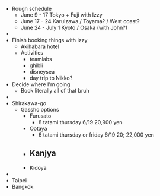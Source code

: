 - Rough schedule
	- June 9 - 17 Tokyo + Fuji with Izzy
	- June 17 - 24 Karuizawa / Toyama? / West coast?
	- June 24 - July 1 Kyoto / Osaka (with John?)
-
- Finish booking things with Izzy
	- Akihabara hotel
	- Activities
		- teamlabs
		- ghibli
		- disneysea
		- day trip to Nikko?
- Decide where I'm going
	- Book literally all of that bruh
-
- Shirakawa-go
	- Gassho options
		- Furusato
			- 8 tatami thursday 6/19 20,900 yen
		- Ootaya
			- 6 tatami thursday or friday 6/19 20;  22,000 yen
		- Kanjya
			-
		- Kidoya
-
- Taipei
- Bangkok